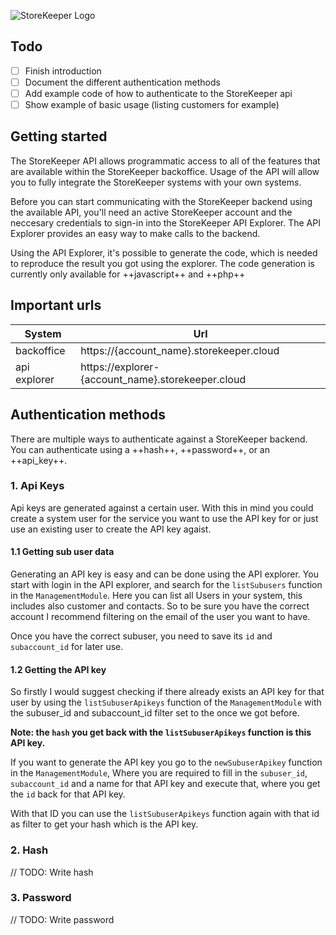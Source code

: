 ![StoreKeeper Logo](https://i.imgur.com/SXTH2r0.png)

## Todo

- [ ] Finish introduction
- [ ] Document the different authentication methods
- [ ] Add example code of how to authenticate to the StoreKeeper api
- [ ] Show example of basic usage (listing customers for example)

## Getting started

The StoreKeeper API allows programmatic access to all of the features that are available within the StoreKeeper backoffice. Usage of the API will allow you to fully integrate the StoreKeeper system*s* with your own system*s*.

Before you can start communicating with the StoreKeeper backend using the available API, you'll need an active StoreKeeper account and the neccesary credentials to sign-in into the StoreKeeper API Explorer. The API Explorer provides an easy way to make calls to the backend.

Using the API Explorer, it's possible to generate the code, which is needed to reproduce the result you got using the explorer. The code generation is currently only available for ++javascript++ and ++php++

## Important urls
| System | Url |
|--------|--------|
| backoffice | https://{account_name}.storekeeper.cloud |
| api explorer | https://explorer-{account_name}.storekeeper.cloud |

## Authentication methods

There are multiple ways to authenticate against a StoreKeeper backend. You can authenticate using a ++hash++, ++password++, or an ++api_key++.

### 1. Api Keys

Api keys are generated against a certain user. With this in mind you could create a system user for the service you want to use the API key for or just use an existing user to create the API key agaist.

#### 1.1 Getting sub user data

Generating an API key is easy and can be done using the API explorer. You start with login in the API explorer, and search for the `listSubusers` function in the `ManagementModule`. Here you can list all Users in your system, this includes also customer and contacts. So to be sure you have the correct account I recommend filtering on the email of the user you want to have.

Once you have the correct subuser, you need to save its `id` and `subaccount_id` for later use.

#### 1.2 Getting the API key

So firstly I would suggest checking if there already exists an API key for that user by using the `listSubuserApikeys` function of the `ManagementModule` with the subuser_id and subaccount_id filter set to the once we got before.

**Note: the `hash` you get back with the `listSubuserApikeys` function is this API key.**

If you want to generate the API key you go to the `newSubuserApikey` function in the `ManagementModule`, Where you are required to fill in the `subuser_id`, `subaccount_id` and a name for that API key and execute that, where you get the `id` back for that API key.

With that ID you can use  the `listSubuserApikeys` function again with that id as filter to get your hash which is the API key. 

### 2. Hash

// TODO: Write hash

### 3. Password

// TODO: Write password